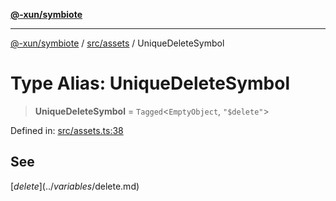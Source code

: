 [**@-xun/symbiote**](../../../README.md)

***

[@-xun/symbiote](../../../README.md) / [src/assets](../README.md) / UniqueDeleteSymbol

# Type Alias: UniqueDeleteSymbol

> **UniqueDeleteSymbol** = `Tagged`\<`EmptyObject`, `"$delete"`\>

Defined in: [src/assets.ts:38](https://github.com/Xunnamius/symbiote/blob/15958ef64db3e6bbd3a724cff425dee47b08713b/src/assets.ts#L38)

## See

[$delete](../variables/$delete.md)
